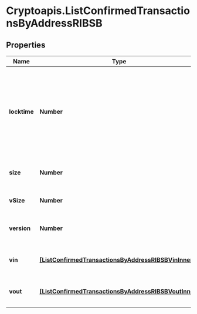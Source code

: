 # Cryptoapis.ListConfirmedTransactionsByAddressRIBSB

## Properties

Name | Type | Description | Notes
------------ | ------------- | ------------- | -------------
**locktime** | **Number** | Represents the locktime on the transaction on the specific blockchain, i.e. the blockheight at which the transaction is valid. | 
**size** | **Number** | Represents the total size of this transaction. | 
**vSize** | **Number** | Defines the transaction&#39;s virtual size. | 
**version** | **Number** | Defines the version of the transaction. | 
**vin** | [**[ListConfirmedTransactionsByAddressRIBSBVinInner]**](ListConfirmedTransactionsByAddressRIBSBVinInner.md) | Represents the transaction inputs. | 
**vout** | [**[ListConfirmedTransactionsByAddressRIBSBVoutInner]**](ListConfirmedTransactionsByAddressRIBSBVoutInner.md) | Represents the transaction outputs. | 



